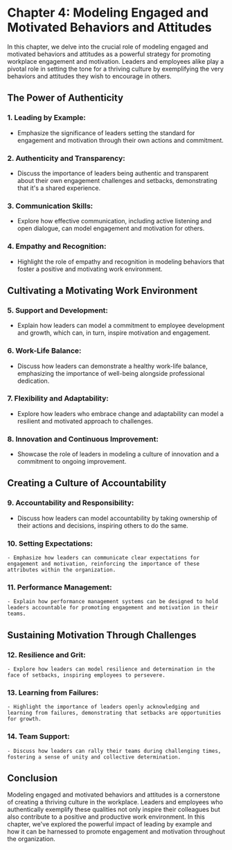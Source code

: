 Chapter 4: Modeling Engaged and Motivated Behaviors and Attitudes
=================================================================

In this chapter, we delve into the crucial role of modeling engaged and motivated behaviors and attitudes as a powerful strategy for promoting workplace engagement and motivation. Leaders and employees alike play a pivotal role in setting the tone for a thriving culture by exemplifying the very behaviors and attitudes they wish to encourage in others.

**The Power of Authenticity**
-----------------------------

### **1. Leading by Example:**

* Emphasize the significance of leaders setting the standard for engagement and motivation through their own actions and commitment.

### **2. Authenticity and Transparency:**

* Discuss the importance of leaders being authentic and transparent about their own engagement challenges and setbacks, demonstrating that it's a shared experience.

### **3. Communication Skills:**

* Explore how effective communication, including active listening and open dialogue, can model engagement and motivation for others.

### **4. Empathy and Recognition:**

* Highlight the role of empathy and recognition in modeling behaviors that foster a positive and motivating work environment.

**Cultivating a Motivating Work Environment**
---------------------------------------------

### **5. Support and Development:**

* Explain how leaders can model a commitment to employee development and growth, which can, in turn, inspire motivation and engagement.

### **6. Work-Life Balance:**

* Discuss how leaders can demonstrate a healthy work-life balance, emphasizing the importance of well-being alongside professional dedication.

### **7. Flexibility and Adaptability:**

* Explore how leaders who embrace change and adaptability can model a resilient and motivated approach to challenges.

### **8. Innovation and Continuous Improvement:**

* Showcase the role of leaders in modeling a culture of innovation and a commitment to ongoing improvement.

**Creating a Culture of Accountability**
----------------------------------------

### **9. Accountability and Responsibility:**

* Discuss how leaders can model accountability by taking ownership of their actions and decisions, inspiring others to do the same.

### **10. Setting Expectations:**

    - Emphasize how leaders can communicate clear expectations for engagement and motivation, reinforcing the importance of these attributes within the organization.

### **11. Performance Management:**

    - Explain how performance management systems can be designed to hold leaders accountable for promoting engagement and motivation in their teams.

**Sustaining Motivation Through Challenges**
--------------------------------------------

### **12. Resilience and Grit:**

    - Explore how leaders can model resilience and determination in the face of setbacks, inspiring employees to persevere.

### **13. Learning from Failures:**

    - Highlight the importance of leaders openly acknowledging and learning from failures, demonstrating that setbacks are opportunities for growth.

### **14. Team Support:**

    - Discuss how leaders can rally their teams during challenging times, fostering a sense of unity and collective determination.

**Conclusion**
--------------

Modeling engaged and motivated behaviors and attitudes is a cornerstone of creating a thriving culture in the workplace. Leaders and employees who authentically exemplify these qualities not only inspire their colleagues but also contribute to a positive and productive work environment. In this chapter, we've explored the powerful impact of leading by example and how it can be harnessed to promote engagement and motivation throughout the organization.
